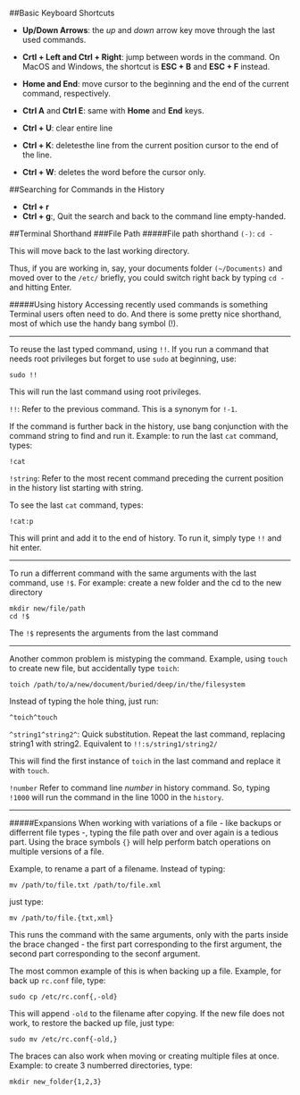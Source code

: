 ##Basic Keyboard Shortcuts
 - **Up/Down Arrows**: the _up_ and _down_ arrow key move through the last used commands.

 - **Crtl + Left and Ctrl + Right**: jump between words in the command. On MacOS and Windows, the shortcut is **ESC + B** and **ESC + F** instead.

 - **Home and End**: move cursor to the beginning and the end of the current command, respectively.

 - **Ctrl A** and **Ctrl E**: same with **Home** and **End** keys.

 - **Ctrl + U**: clear entire line

 - **Ctrl + K**: deletesthe line from the current position cursor to the end of the line.

 - **Ctrl + W**: deletes the word before the cursor only.


##Searching for Commands in the History
 - **Ctrl + r**
 - **Ctrl + g**:, Quit the search and back to the command line empty-handed.


##Terminal Shorthand
###File Path
#####File path shorthand
`(-)`: `cd -`

This will move back to the last working directory.

Thus, if you are working in, say, your documents folder `(~/Documents)` and moved over to the `/etc/` briefly, you could switch right back by typing `cd -` and hitting Enter.

#####Using history
Accessing recently used commands is something Terminal users often need to do. And there is some pretty nice shorthand, most of which use the handy bang symbol (!).

------

To reuse the last typed command, using `!!`. If you run a command that needs root privileges but forget to use `sudo` at beginning, use:

    sudo !!

This will run the last command using root privileges.

`!!`: Refer to the previous command.  This is a synonym for `!-1`.


If the command is further back in the history, use bang conjunction with the command string to find and run it. Example: to run the last `cat` command, types:

    !cat

`!string`: Refer to the most recent command preceding the current position in the history list starting with string.

To see the last `cat` command, types:

    !cat:p

This will print and add it to the end of history. To run it, simply type `!!` and hit enter.

------

To run a differrent command with the same arguments with the last command, use `!$`. For example: create a new folder and the cd to the new directory

    mkdir new/file/path
    cd !$

The `!$` represents the arguments from the last command

------

Another common problem is mistyping the command. Example, using `touch` to create new file, but accidentally type `toich`:

    toich /path/to/a/new/document/buried/deep/in/the/filesystem

Instead of typing the hole thing, just run:

    ^toich^touch

`^string1^string2^`: Quick substitution.  Repeat the last command, replacing string1 with string2.  Equivalent to ``!!:s/string1/string2/``

This will find the first instance of `toich` in the last command and replace it with `touch`.

`!number` Refer to command line _number_ in history command. So, typing `!1000` will run the command in the line 1000 in the `history`.

------

#####Expansions
When working with variations of a file - like backups or differrent file types -, typing the file path over and over again is a tedious part. Using the brace symbols `{}` will help perform batch operations on multiple versions of a file.

Example, to rename a part of a filename. Instead of typing:

    mv /path/to/file.txt /path/to/file.xml

just type:

    mv /path/to/file.{txt,xml}

This runs the command with the same arguments, only with the parts inside the brace changed - the first part corresponding to the first argument, the second part corresponding to the seconf argument.


The most common example of this is when backing up a file. Example, for back up `rc.conf` file, type:

    sudo cp /etc/rc.conf{,-old}

This will append `-old` to the filename after copying. If the new file does not work, to restore the backed up file, just type:

    sudo mv /etc/rc.conf{-old,}


The braces can also work when moving or creating multiple files at once. Example: to create 3 numberred directories, type:

    mkdir new_folder{1,2,3}

